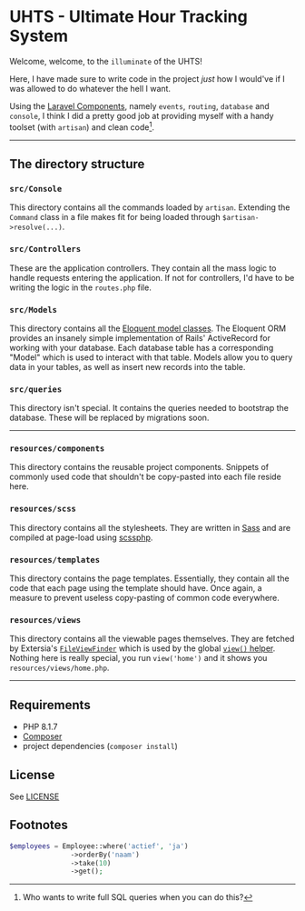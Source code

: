 # UHTS - Ultimate Hour Tracking System

Welcome, welcome, to the `illuminate` of the UHTS!

Here, I have made sure to write code in the project *just* how I would've if I was allowed to do whatever the hell I want.

Using the [Laravel Components](https://github.com/illuminate), namely `events`, `routing`, `database` and `console`, I think I did a pretty good job at providing myself with a handy toolset (with `artisan`) and clean code[^1].

---

## The directory structure

### `src/Console`

This directory contains all the commands loaded by `artisan`. Extending the `Command` class in a file makes fit for being loaded through `$artisan->resolve(...)`.

### `src/Controllers`

These are the application controllers. They contain all the mass logic to handle requests entering the application. If not for controllers, I'd have to be writing the logic in the `routes.php` file.

### `src/Models`

This directory contains all the [Eloquent model classes](https://laravel.com/docs/9.x/eloquent). The Eloquent ORM provides an insanely simple implementation of Rails' ActiveRecord for working with your database. Each database table has a corresponding "Model" which is used to interact with that table. Models allow you to query data in your tables, as well as insert new records into the table.

### `src/queries`

This directory isn't special. It contains the queries needed to bootstrap the database. These will be replaced by migrations soon.

---

### `resources/components`

This directory contains the reusable project components. Snippets of commonly used code that shouldn't be copy-pasted into each file reside here.

### `resources/scss`

This directory contains all the stylesheets. They are written in [Sass](https://sass-lang.com) and are compiled at page-load using [scssphp](https://scssphp.github.io/scssphp/).

### `resources/templates`

This directory contains the page templates. Essentially, they contain all the code that each page using the template should have. Once again, a measure to prevent useless copy-pasting of common code everywhere.

### `resources/views`

This directory contains all the viewable pages themselves. They are fetched by Extersia's [`FileViewFinder`](https://github.com/lexisother/GDOS-URS/blob/master/Extersia/View/FileViewFinder.php) which is used by the global [`view()` helper](https://github.com/lexisother/GDOS-URS/blob/f151d0141d45e99336b2b7f3f4c8f2c01750e403/helpers.php#L71-L94). Nothing here is really special, you run `view('home')` and it shows you `resources/views/home.php`. 

---
 
## Requirements

- PHP 8.1.7
- [Composer](https://getcomposer.org/download)
- project dependencies (`composer install`)

## License

See [LICENSE](https://gitlab.com/GildeCoding/yh/21-22/p1.4/135991urs/-/blob/master/LICENSE)

## Footnotes

[^1]: Who wants to write full SQL queries when you can do this?
```php
$employees = Employee::where('actief', 'ja')
               ->orderBy('naam')
               ->take(10)
               ->get();
```
